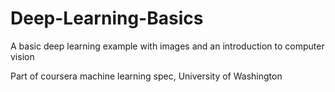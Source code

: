 # Deep-Learning-Basics
A basic deep learning example with images and an introduction to computer vision

Part of coursera machine learning spec, University of Washington

